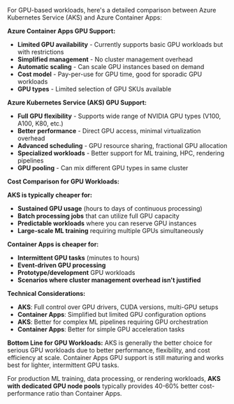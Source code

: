 For GPU-based workloads, here's a detailed comparison between Azure Kubernetes Service (AKS) and Azure Container Apps:

**Azure Container Apps GPU Support:**
- **Limited GPU availability** - Currently supports basic GPU workloads but with restrictions
- **Simplified management** - No cluster management overhead
- **Automatic scaling** - Can scale GPU instances based on demand
- **Cost model** - Pay-per-use for GPU time, good for sporadic GPU workloads
- **GPU types** - Limited selection of GPU SKUs available

**Azure Kubernetes Service (AKS) GPU Support:**
- **Full GPU flexibility** - Supports wide range of NVIDIA GPU types (V100, A100, K80, etc.)
- **Better performance** - Direct GPU access, minimal virtualization overhead
- **Advanced scheduling** - GPU resource sharing, fractional GPU allocation
- **Specialized workloads** - Better support for ML training, HPC, rendering pipelines
- **GPU pooling** - Can mix different GPU types in same cluster

**Cost Comparison for GPU Workloads:**

**AKS is typically cheaper for:**
- **Sustained GPU usage** (hours to days of continuous processing)
- **Batch processing jobs** that can utilize full GPU capacity
- **Predictable workloads** where you can reserve GPU instances
- **Large-scale ML training** requiring multiple GPUs simultaneously

**Container Apps is cheaper for:**
- **Intermittent GPU tasks** (minutes to hours)
- **Event-driven GPU processing** 
- **Prototype/development** GPU workloads
- **Scenarios where cluster management overhead isn't justified**

**Technical Considerations:**
- **AKS**: Full control over GPU drivers, CUDA versions, multi-GPU setups
- **Container Apps**: Simplified but limited GPU configuration options
- **AKS**: Better for complex ML pipelines requiring GPU orchestration
- **Container Apps**: Better for simple GPU acceleration tasks

**Bottom Line for GPU Workloads:**
AKS is generally the better choice for serious GPU workloads due to better performance, flexibility, and cost efficiency at scale. Container Apps GPU support is still maturing and works best for lighter, intermittent GPU tasks.

For production ML training, data processing, or rendering workloads, **AKS with dedicated GPU node pools** typically provides 40-60% better cost-performance ratio than Container Apps.